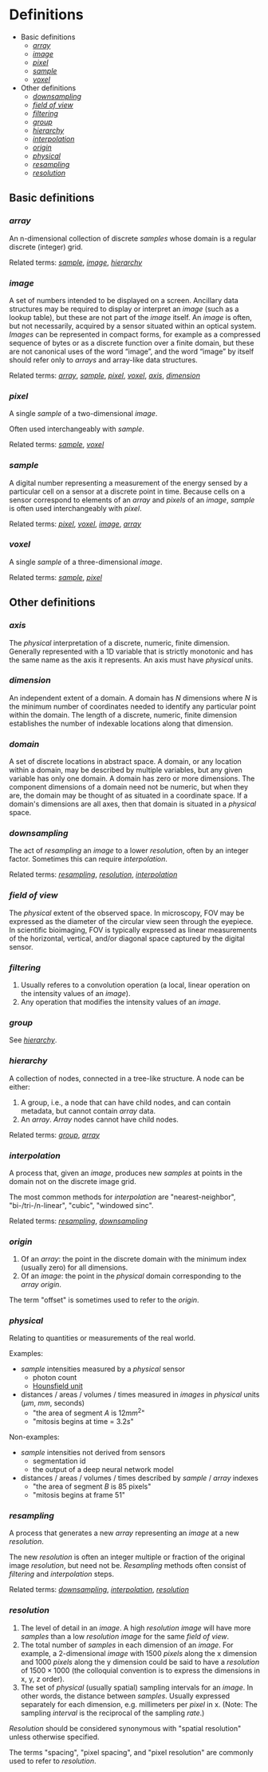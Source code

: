 # Definitions

- Basic definitions
    - [*array*](#array)
    - [*image*](#image)
    - [*pixel*](#pixel)
    - [*sample*](#sample)
    - [*voxel*](#voxel)
- Other definitions
    - [*downsampling*](#downsampling)
    - [*field of view*](#field-of-view)
    - [*filtering*](#filtering)
    - [*group*](#group)
    - [*hierarchy*](#hierarchy)
    - [*interpolation*](#interpolation)
    - [*origin*](#origin)
    - [*physical*](#physical)
    - [*resampling*](#resampling)
    - [*resolution*](#resolution)


## Basic definitions

### *array*
An n-dimensional collection of discrete *samples* whose domain is a regular discrete (integer) grid.

Related terms: [*sample*](#sample), [*image*](#image), [*hierarchy*](#hierarchy)

### *image*
A set of numbers intended to be displayed on a screen. Ancillary data structures may be required to display or interpret an *image* (such as a lookup table), but these are not part of the *image* itself. An *image* is often, but not necessarily, acquired by a sensor situated within an optical system. *Images* can be represented in compact forms, for example as a compressed sequence of bytes or as a discrete function over a finite domain, but these are not canonical uses of the word “image”, and the word “image” by itself should refer only to *arrays* and array-like data structures.

Related terms: [*array*](#array), [*sample*](#sample), [*pixel*](#pixel), [*voxel*](#voxel), [*axis*](#axis), [*dimension*](#dimension)

### *pixel*
A single *sample* of a two-dimensional *image*.

Often used interchangeably with *sample*.

Related terms: [*sample*](#sample), [*voxel*](#voxel)

### *sample*
A digital number representing a measurement of the energy sensed by a particular cell on a sensor at a discrete point in time. Because cells on a sensor correspond to elements of an *array* and *pixels* of an *image*, *sample* is often used interchangeably with *pixel*.

Related terms: [*pixel*](#pixel), [*voxel*](#voxel), [*image*](#image), [*array*](#array)

### *voxel*
A single *sample* of a three-dimensional *image*.

Related terms: [*sample*](#sample), [*pixel*](#pixel)

## Other definitions

### *axis*
The *physical* interpretation of a discrete, numeric, finite dimension. Generally represented with a 1D variable that is strictly monotonic and has the same name as the axis it represents. An axis must have *physical* units.

### *dimension*
An independent extent of a domain. A domain has $N$ dimensions where $N$ is the minimum number of coordinates needed to identify any particular point within the domain. The length of a discrete, numeric, finite dimension establishes the number of indexable locations along that dimension.

### *domain*
A set of discrete locations in abstract space. A domain, or any location within a domain, may be described by multiple variables, but any given variable has only one domain. A domain has zero or more dimensions. The component dimensions of a domain need not be numeric, but when they are, the domain may be thought of as situated in a coordinate space. If a domain's dimensions are all axes, then that domain is situated in a *physical* space.

### *downsampling*
The act of *resampling* an *image* to a lower *resolution*, often by an integer factor.
Sometimes this can require *interpolation*.

Related terms: [*resampling*](#resampling), [*resolution*](#resolution), [*interpolation*](#interpolation)

### *field of view*
The *physical* extent of the observed space. In microscopy, FOV may be expressed as the diameter of the circular view seen through the eyepiece. In scientific bioimaging, FOV is typically expressed as linear measurements of the horizontal, vertical, and/or diagonal space captured by the digital sensor.   

### *filtering*
1. Usually referes to a convolution operation (a local, linear operation on the intensity values of an *image*).
2. Any operation that modifies the intensity values of an *image*.

### *group*
See [*hierarchy*](#hierarchy).

### *hierarchy*
A collection of nodes, connected in a tree-like structure.
A node can be either:
1. A group, i.e., a node that can have child nodes, and can contain metadata, but cannot contain *array* data.
2. An *array*. *Array* nodes cannot have child nodes.

Related terms: [*group*](#group), [*array*](#array)

### *interpolation*
A process that, given an *image*, produces new *samples* at points in the domain not on the discrete image grid.

The most common methods for *interpolation* are "nearest-neighbor", "bi-/tri-/n-linear", "cubic", "windowed sinc".

Related terms: [*resampling*](#resampling), [*downsampling*](#downsampling)

### *origin*
1. Of an *array*: the point in the discrete domain with the minimum index (usually zero) for all dimensions.
2. Of an *image*: the point in the *physical* domain corresponding to the *array* *origin*.

The term "offset" is sometimes used to refer to the *origin*.

### *physical*
Relating to quantities or measurements of the real world.

Examples:
* *sample* intensities measured by a *physical* sensor
    * photon count
    * [Hounsfield unit](https://en.wikipedia.org/wiki/Hounsfield_scale)
* distances / areas / volumes / times measured in *images* in *physical* units ($\mu m$, $mm$, seconds)
    * "the area of segment $A$ is $12 mm^2$"
    * "mitosis begins at time = $3.2 s$"

Non-examples:
* *sample* intensities not derived from sensors
    * segmentation id
    * the output of a deep neural network model
* distances / areas / volumes / times described by *sample* / *array* indexes
    * "the area of segment $B$ is $85$ pixels"
    * "mitosis begins at frame $51$"

### *resampling*
A process that generates a new *array* representing an *image* at a new *resolution*. 

The new *resolution* is often an integer multiple or fraction of the original image *resolution*, but need not be. *Resampling* methods often
consist of *filtering* and *interpolation* steps.

Related terms: [*downsampling*](#downsampling), [*interpolation*](#interpolation), [*resolution*](#resolution)

### *resolution*

1. The level of detail in an *image*. A high *resolution* *image* will have more *samples* than a low *resolution* *image* for the same *field of view*. 
2. The total number of *samples* in each dimension of an *image*. For example, a 2-dimensional *image* with $1500$ *pixels* along the x dimension and $1000$ *pixels* along the y dimension could be said to have a *resolution* of $1500 \times 1000$ (the colloquial convention is to express the dimensions in x, y, z order).
3. The set of *physical* (usually spatial) sampling intervals for an *image*. In other words, the distance between *samples*. Usually expressed separately for each dimension, e.g. millimeters per *pixel* in x. (Note: The sampling *interval* is the reciprocal of the sampling *rate*.)

*Resolution* should be considered synonymous with "spatial resolution" unless otherwise specified.

The terms "spacing", "pixel spacing", and "pixel resolution" are commonly used to refer to *resolution*.
